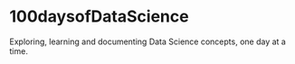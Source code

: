 # 100daysofDataScience
Exploring, learning and documenting Data Science concepts, one day at a time.
